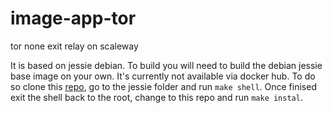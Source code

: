 # image-app-tor
tor none exit relay on scaleway

It is based on jessie debian. To build you will need to build the debian jessie base image on your own.
It's currently not available via docker hub. To do so clone this [repo](https://github.com/scaleway/image-debian), 
go to the jessie folder and run `make shell`. Once finised exit the shell back to the root, change to this repo and run `make instal`.
